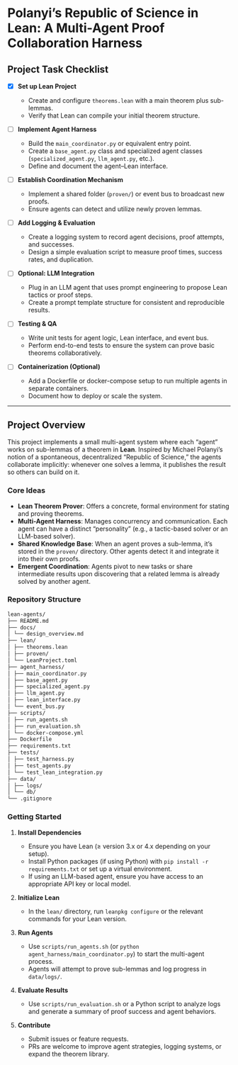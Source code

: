 # Polanyi’s Republic of Science in Lean: A Multi-Agent Proof Collaboration Harness

## Project Task Checklist

- [X] **Set up Lean Project**  
  - Create and configure `theorems.lean` with a main theorem plus sub-lemmas.
  - Verify that Lean can compile your initial theorem structure.

- [ ] **Implement Agent Harness**  
  - Build the `main_coordinator.py` or equivalent entry point.
  - Create a `base_agent.py` class and specialized agent classes (`specialized_agent.py`, `llm_agent.py`, etc.).
  - Define and document the agent–Lean interface.

- [ ] **Establish Coordination Mechanism**  
  - Implement a shared folder (`proven/`) or event bus to broadcast new proofs.
  - Ensure agents can detect and utilize newly proven lemmas.

- [ ] **Add Logging & Evaluation**  
  - Create a logging system to record agent decisions, proof attempts, and successes.
  - Design a simple evaluation script to measure proof times, success rates, and duplication.

- [ ] **Optional: LLM Integration**  
  - Plug in an LLM agent that uses prompt engineering to propose Lean tactics or proof steps.
  - Create a prompt template structure for consistent and reproducible results.

- [ ] **Testing & QA**  
  - Write unit tests for agent logic, Lean interface, and event bus.
  - Perform end-to-end tests to ensure the system can prove basic theorems collaboratively.

- [ ] **Containerization (Optional)**  
  - Add a Dockerfile or docker-compose setup to run multiple agents in separate containers.
  - Document how to deploy or scale the system.

---

## Project Overview

This project implements a small multi-agent system where each “agent” works on sub-lemmas of a theorem in **Lean**. Inspired by Michael Polanyi’s notion of a spontaneous, decentralized “Republic of Science,” the agents collaborate implicitly: whenever one solves a lemma, it publishes the result so others can build on it.

### Core Ideas
- **Lean Theorem Prover**: Offers a concrete, formal environment for stating and proving theorems.
- **Multi-Agent Harness**: Manages concurrency and communication. Each agent can have a distinct “personality” (e.g., a tactic-based solver or an LLM-based solver).
- **Shared Knowledge Base**: When an agent proves a sub-lemma, it’s stored in the `proven/` directory. Other agents detect it and integrate it into their own proofs.
- **Emergent Coordination**: Agents pivot to new tasks or share intermediate results upon discovering that a related lemma is already solved by another agent.

### Repository Structure
```bash
lean-agents/ 
├── README.md 
├── docs/ 
│ └── design_overview.md 
├── lean/ 
│ ├── theorems.lean 
│ ├── proven/ 
│ └── LeanProject.toml 
├── agent_harness/ 
│ ├── main_coordinator.py 
│ ├── base_agent.py 
│ ├── specialized_agent.py 
│ ├── llm_agent.py 
│ ├── lean_interface.py 
│ └── event_bus.py 
├── scripts/ 
│ ├── run_agents.sh 
│ ├── run_evaluation.sh 
│ └── docker-compose.yml 
├── Dockerfile 
├── requirements.txt 
├── tests/ 
│ ├── test_harness.py 
│ ├── test_agents.py 
│ └── test_lean_integration.py 
├── data/ 
│ ├── logs/ 
│ └── db/ 
└── .gitignore
```


### Getting Started

1. **Install Dependencies**  
   - Ensure you have Lean (≥ version 3.x or 4.x depending on your setup).  
   - Install Python packages (if using Python) with `pip install -r requirements.txt` or set up a virtual environment.  
   - If using an LLM-based agent, ensure you have access to an appropriate API key or local model.

2. **Initialize Lean**  
   - In the `lean/` directory, run `leanpkg configure` or the relevant commands for your Lean version.

3. **Run Agents**  
   - Use `scripts/run_agents.sh` (or `python agent_harness/main_coordinator.py`) to start the multi-agent process.  
   - Agents will attempt to prove sub-lemmas and log progress in `data/logs/`.

4. **Evaluate Results**  
   - Use `scripts/run_evaluation.sh` or a Python script to analyze logs and generate a summary of proof success and agent behaviors.

5. **Contribute**  
   - Submit issues or feature requests.  
   - PRs are welcome to improve agent strategies, logging systems, or expand the theorem library.
